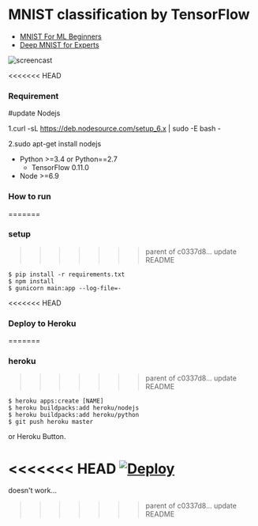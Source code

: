 # MNIST classification by TensorFlow #

- [MNIST For ML Beginners](https://www.tensorflow.org/tutorials/mnist/beginners/)
- [Deep MNIST for Experts](https://www.tensorflow.org/tutorials/mnist/pros/)

![screencast](https://cloud.githubusercontent.com/assets/80381/11339453/f04f885e-923c-11e5-8845-33c16978c54d.gif)

<<<<<<< HEAD
### Requirement ###

#update Nodejs

1.curl -sL https://deb.nodesource.com/setup_6.x | sudo -E bash -

2.sudo apt-get install nodejs



- Python >=3.4 or  Python==2.7
  - TensorFlow 0.11.0
- Node >=6.9


### How to run ###
=======
### setup ###
>>>>>>> parent of c0337d8... update README

    $ pip install -r requirements.txt
    $ npm install
    $ gunicorn main:app --log-file=-


<<<<<<< HEAD
### Deploy to Heroku ###
=======
### heroku ###
>>>>>>> parent of c0337d8... update README

    $ heroku apps:create [NAME]
    $ heroku buildpacks:add heroku/nodejs
    $ heroku buildpacks:add heroku/python
    $ git push heroku master

or Heroku Button.

<<<<<<< HEAD
[![Deploy](https://www.herokucdn.com/deploy/button.svg)](https://heroku.com/deploy)
=======
doesn't work...
>>>>>>> parent of c0337d8... update README
